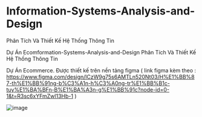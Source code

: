 # Information-Systems-Analysis-and-Design
Phân Tích Và Thiết Kế Hệ Thống Thông Tin

Dự Án Ecomformation-Systems-Analysis-and-Design
Phân Tích Và Thiết Kế Hệ Thống Thông Tin

Dự Án Ecommerce. Được thiết kế trên nền tảng figma ( link figma kèm theo : https://www.figma.com/design/lCzW9g75s6AMTLn520Nt03/H%E1%BB%87-th%E1%BB%91ng-b%C3%A1n-h%C3%A0ng-tr%E1%BB%B1c-tuy%E1%BA%BFn-B%E1%BA%A3n-g%E1%BB%91c?node-id=0-1&t=R3sc6xYFmZwl13Hb-1 )

![image](https://github.com/user-attachments/assets/4cac290c-5e05-4b46-8daa-23532b14f808)

